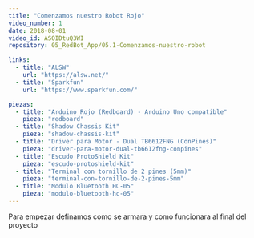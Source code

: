 ```yaml
---
title: "Comenzamos nuestro Robot Rojo"
video_number: 1
date: 2018-08-01
video_id: ASOIDtuQ3WI
repository: 05_RedBot_App/05.1-Comenzamos-nuestro-robot

links:
  - title: "ALSW"
    url: "https://alsw.net/"
  - title: "Sparkfun"
    url: "https://www.sparkfun.com/"

piezas:
  - title: "Arduino Rojo (Redboard) - Arduino Uno compatible"
    pieza: "redboard"
  - title: "Shadow Chassis Kit"
    pieza: "shadow-chassis-kit"
  - title: "Driver para Motor - Dual TB6612FNG (ConPines)"
    pieza: "driver-para-motor-dual-tb6612fng-conpines"
  - title: "Escudo ProtoShield Kit"
    pieza: "escudo-protoshield-kit"
  - title: "Terminal con tornillo de 2 pines (5mm)"
    pieza: "terminal-con-tornillo-de-2-pines-5mm"
  - title: "Modulo Bluetooth HC-05"
    pieza: "modulo-bluetooth-hc-05"
---
```


Para empezar definamos como se armara y como funcionara al final del proyecto
